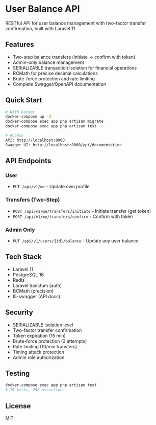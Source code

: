 # User Balance API

RESTful API for user balance management with two-factor transfer confirmation, built with Laravel 11.

## Features

- Two-step balance transfers (initiate → confirm with token)
- Admin-only balance management
- SERIALIZABLE transaction isolation for financial operations
- BCMath for precise decimal calculations
- Brute-force protection and rate limiting
- Complete Swagger/OpenAPI documentation

## Quick Start

```bash
# With Docker
docker-compose up -d
docker-compose exec app php artisan migrate
docker-compose exec app php artisan test

# Access
API: http://localhost:8000
Swagger UI: http://localhost:8000/api/documentation
```

## API Endpoints

### User
- `PUT /api/v1/me` - Update own profile

### Transfers (Two-Step)
- `POST /api/v1/me/transfers/initiate` - Initiate transfer (get token)
- `POST /api/v1/me/transfers/confirm` - Confirm with token

### Admin Only
- `PUT /api/v1/users/{id}/balance` - Update any user balance

## Tech Stack

- Laravel 11
- PostgreSQL 16
- Redis
- Laravel Sanctum (auth)
- BCMath (precision)
- l5-swagger (API docs)

## Security

- SERIALIZABLE isolation level
- Two-factor transfer confirmation
- Token expiration (15 min)
- Brute-force protection (3 attempts)
- Rate limiting (10/min transfers)
- Timing attack protection
- Admin role authorization

## Testing

```bash
docker-compose exec app php artisan test
# 76 tests, 298 assertions
```

## License

MIT
